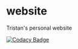 # website
Tristan's personal website

[![Codacy Badge](https://app.codacy.com/project/badge/Grade/3e6b15f4bf984a6bb30e7ea3be49bf61)](https://tristan.cf)